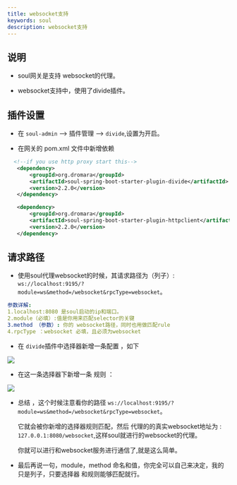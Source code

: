 ```yaml
---
title: websocket支持
keywords: soul
description: websocket支持
---
```


## 说明

* soul网关是支持 websocket的代理。

* websocket支持中，使用了divide插件。


## 插件设置

* 在 `soul-admin` --> 插件管理 --> ` divide `,设置为开启。

* 在网关的 pom.xml 文件中新增依赖
```xml
  <!--if you use http proxy start this-->
   <dependency>
       <groupId>org.dromara</groupId>
       <artifactId>soul-spring-boot-starter-plugin-divide</artifactId>
       <version>2.2.0</version>
   </dependency>

   <dependency>
       <groupId>org.dromara</groupId>
       <artifactId>soul-spring-boot-starter-plugin-httpclient</artifactId>
       <version>2.2.0</version>
   </dependency>
```
## 请求路径

* 使用soul代理websocket的时候，其请求路径为（列子）: `ws://localhost:9195/?module=ws&method=/websocket&rpcType=websocket`。

```yaml
参数详解:
1.localhost:8080 是soul启动的ip和端口。
2.module（必填）:值是你用来匹配selector的关键
3.method （参数）: 你的 websocket路径，同时也用做匹配rule
4.rpcType ：websocket 必填，且必须为websocket
```

* 在 `divide`插件中选择器新增一条配置 ，如下

![](https://yu199195.github.io/images/soul/websocket-selector.png)


* 在这一条选择器下新增一条 规则 ：

![](https://yu199195.github.io/images/soul/websocket-rule.png)


* 总结 ，这个时候注意看你的路径 `ws://localhost:9195/?module=ws&method=/websocket&rpcType=websocket`。

  它就会被你新增的选择器规则匹配，然后 代理的的真实websocket地址为 : `127.0.0.1:8080/websocket`,这样soul就进行的websocket的代理。
  
  你就可以进行和websocket服务进行通信了,就是这么简单。
  
* 最后再说一句，module，method 命名和值，你完全可以自己来决定，我的只是列子，只要选择器 和规则能够匹配就行。  
